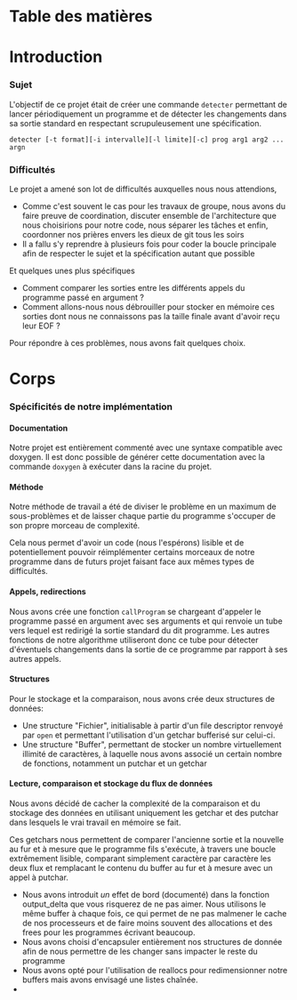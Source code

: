 # Table des matières


# Introduction

### Sujet

L'objectif de ce projet était de créer une commande ```detecter``` permettant de lancer périodiquement un programme et de détecter les changements dans sa sortie standard en respectant scrupuleusement une spécification.

```
detecter [-t format][-i intervalle][-l limite][-c] prog arg1 arg2 ... argn
```

### Difficultés

Le projet a amené son lot de difficultés auxquelles nous nous attendions,

* Comme c'est souvent le cas pour les travaux de groupe, nous avons du faire preuve de coordination, discuter ensemble de l'architecture que nous choisirions pour notre code, nous séparer les tâches et enfin, coordonner nos prières envers les dieux de git tous les soirs
* Il a fallu s'y reprendre à plusieurs fois pour coder la boucle principale afin de respecter le sujet et la spécification autant que possible

Et quelques unes plus spécifiques

* Comment comparer les sorties entre les différents appels du programme passé en argument ? 
* Comment allons-nous nous débrouiller pour stocker en mémoire ces sorties dont nous ne connaissons pas la taille finale avant d'avoir reçu leur EOF ?

Pour répondre à ces problèmes, nous avons fait quelques choix. 

# Corps

### Spécificités de notre implémentation

#### Documentation

Notre projet est entièrement commenté avec une syntaxe compatible avec doxygen. Il est donc possible de générer cette documentation avec la commande ```doxygen``` à exécuter dans la racine du projet.

#### Méthode

Notre méthode de travail a été de diviser le problème en un maximum de sous-problèmes et de laisser chaque partie du programme s'occuper de son propre morceau de complexité.

Cela nous permet d'avoir un code (nous l'espérons) lisible et de potentiellement pouvoir réimplémenter certains morceaux de notre programme dans de futurs projet faisant face aux mêmes types de difficultés.

#### Appels, redirections

Nous avons crée une fonction ```callProgram``` se chargeant d'appeler le programme passé en argument avec ses arguments et qui renvoie un tube vers lequel est redirigé la sortie standard du dit programme. Les autres fonctions de notre algorithme utiliseront donc ce tube pour détecter d'éventuels changements dans la sortie de ce programme par rapport à ses autres appels.

#### Structures

Pour le stockage et la comparaison, nous avons crée deux structures de données:

* Une structure "Fichier", initialisable à partir d'un file descriptor renvoyé par ```open``` et permettant l'utilisation d'un getchar bufferisé sur celui-ci.
* Une structure "Buffer", permettant de stocker un nombre virtuellement illimité de caractères, à laquelle nous avons associé un certain nombre de fonctions, notamment un putchar et un getchar

#### Lecture, comparaison et stockage du flux de données

Nous avons décidé de cacher la complexité de la comparaison et du stockage des données en utilisant uniquement les getchar et des putchar dans lesquels le vrai travail en mémoire se fait.

Ces getchars nous permettent de comparer l'ancienne sortie et la nouvelle au fur et à mesure que le programme fils s'exécute, à travers une boucle extrêmement lisible, comparant simplement caractère par caractère les deux flux et remplacant le contenu du buffer au fur et à mesure avec un appel à putchar.

* Nous avons introduit *un* effet de bord (documenté) dans la fonction output_delta que vous risquerez de ne pas aimer. Nous utilisons le même buffer à chaque fois, ce qui permet de ne pas malmener le cache de nos processeurs et de faire moins souvent des allocations et des frees pour les programmes écrivant beaucoup. 
* Nous avons choisi d'encapsuler entièrement nos structures de donnée afin de nous permettre de les changer sans impacter le reste du programme
* Nous avons opté pour l'utilisation de reallocs pour redimensionner notre buffers mais avons envisagé une listes chaînée. 
* 
